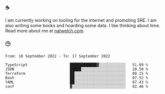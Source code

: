 ### ☕

I am currently working on tooling for the internet and promoting SRE. I am also writing some books and hoarding some data. I like thinking about time. Read more about me at [natwelch.com](https://natwelch.com).

### 🕒

<!--START_SECTION:waka-->

```text
From: 10 September 2022 - To: 17 September 2022

TypeScript                   ████████████▓░░░░░░░░░░░░   51.09 %
JSON                         █████░░░░░░░░░░░░░░░░░░░░   20.50 %
Terraform                    ██░░░░░░░░░░░░░░░░░░░░░░░   08.15 %
Bash                         ██░░░░░░░░░░░░░░░░░░░░░░░   07.52 %
YAML                         ██░░░░░░░░░░░░░░░░░░░░░░░   07.43 %
conf                         ▓░░░░░░░░░░░░░░░░░░░░░░░░   02.46 %
```

<!--END_SECTION:waka-->
